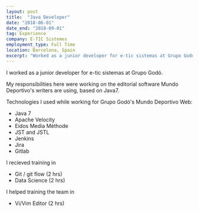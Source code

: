 ```yaml
---
layout: post
title:  "Java Developer"
date: "2018-06-01"
date_end: "2018-09-01"
tag: Experience
company: E-TIC Sistemes
employment_type: Full Time
location: Barcelona, Spain
excerpt: "Worked as a junior developer for e-tic sistemas at Grupo Godó. My responsibilities were working on the publishing software Mundo Deportivo's writers were using at the time, based on Java 7."
---
```


I worked as a junior developer for e-tic sistemas at Grupo Godó.

My responsibilities here were working on the editorial software Mundo Deportivo's writers are using, based on Java7.

Technologies I used while working for Grupo Godó's Mundo Deportivo Web:

* Java 7
* Apache Velocity
* Eidos Media Méthode
* JST and JSTL
* Jenkins
* Jira
* Gitlab

I recieved training in

* Git / git flow (2 hrs)
* Data Science (2 hrs)

I helped training the team in

* Vi/Vim Editor (2 hrs)
